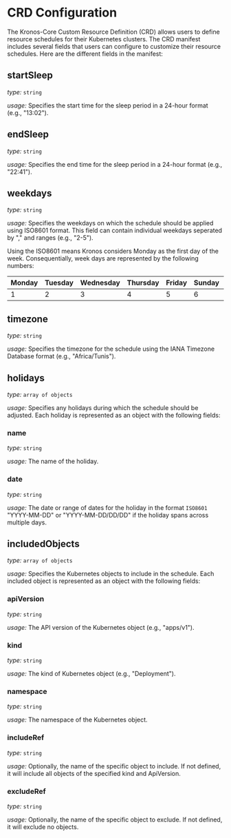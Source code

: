 # CRD Configuration

The Kronos-Core Custom Resource Definition (CRD) allows users to define resource schedules for their Kubernetes clusters. The CRD manifest includes several fields that users can configure to customize their resource schedules. Here are the different fields in the manifest:

## startSleep
_type:_ `string` 

_usage:_ Specifies the start time for the sleep period in a 24-hour format (e.g., "13:02").

## endSleep
_type:_ `string` 

_usage:_ Specifies the end time for the sleep period in a 24-hour format (e.g., "22:41").
## weekdays
_type:_ `string` 

_usage:_ Specifies the weekdays on which the schedule should be applied using ISO8601 format. This field can contain individual weekdays seperated by "," and ranges (e.g., "2-5").

Using the ISO8601 means Kronos considers Monday as the first day of the week. Consequentially, week days are represented by the following numbers: 

| Monday | Tuesday | Wednesday | Thursday | Friday | Sunday | Saturday |
|--------|---------|-----------|----------|--------|--------|----------|
|    1   |    2    |     3     |    4     |    5   |    6   |     7    |

## timezone
_type:_ `string` 

_usage:_ Specifies the timezone for the schedule using the IANA Timezone Database format (e.g., "Africa/Tunis").

## holidays
_type:_ `array of objects` 

_usage:_ Specifies any holidays during which the schedule should be adjusted. Each holiday is represented as an object with the following fields:
### name
 _type:_ `string` 

_usage:_ The name of the holiday.
### date 
 _type:_ `string`

_usage:_ The date or range of dates for the holiday in the format `ISO8601` "YYYY-MM-DD" or "YYYY-MM-DD/DD/DD" if the holiday spans across multiple days.

## includedObjects 
_type:_ `array of objects`

_usage:_ Specifies the Kubernetes objects to include in the schedule. Each included object is represented as an object with the following fields:

### apiVersion 
 _type:_ `string`

_usage:_ The API version of the Kubernetes object (e.g., "apps/v1").
### kind 
 _type:_ `string`

_usage:_ The kind of Kubernetes object (e.g., "Deployment").
### namespace 
 _type:_ `string`

_usage:_ The namespace of the Kubernetes object.
### includeRef 
 _type:_ `string`

_usage:_ Optionally, the name of the specific object to include. If not defined, it will include all objects of the specified kind and ApiVersion.
### excludeRef 
 _type:_ `string`

_usage:_ Optionally, the name of the specific object to exclude. If not defined, it will exclude no objects.
